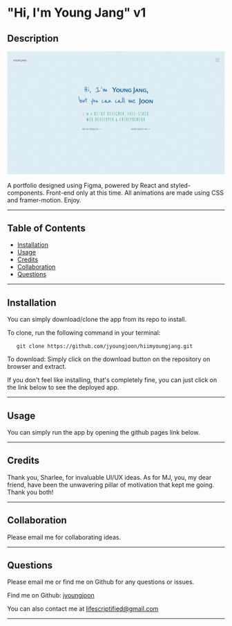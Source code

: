 # "Hi, I'm Young Jang" v1

## Description

![Screenshot](./public/hiimyoungjang/home.png)

A portfolio designed using Figma, powered by React and styled-components. Front-end only at this time. All animations are made using CSS and framer-motion. Enjoy.

---

## Table of Contents

- [Installation](#installation)
- [Usage](#usage)
- [Credits](#credits)
- [Collaboration](#collaboration)
- [Questions](#questions)

---

## Installation

You can simply download/clone the app from its repo to install.

To clone, run the following command in your terminal:

```
   git clone https://github.com/jyoungjoon/hiimyoungjang.git
```

To download: Simply click on the download button on the repository on browser and extract.

If you don't feel like installing, that's completely fine, you can just click on the link below to see the deployed app.

---

## Usage

You can simply run the app by opening the github pages link below.

---

## Credits

Thank you, Sharlee, for invaluable UI/UX ideas. As for MJ, you, my dear friend, have been the unwavering pillar of motivation that kept me going. Thank you both!

---

## Collaboration

Please email me for collaborating ideas.

---

## Questions

Please email me or find me on Github for any questions or issues.

Find me on Github: [jyoungjoon](https://github.com/jyoungjoon)

You can also contact me at lifescriptified@gmail.com

---
